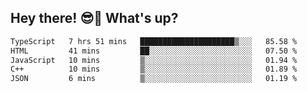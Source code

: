 ## Hey there! 😎👋 What's up?

<!--START_SECTION:waka-->

```txt
TypeScript   7 hrs 51 mins   █████████████████████▒░░░   85.58 %
HTML         41 mins         ██░░░░░░░░░░░░░░░░░░░░░░░   07.50 %
JavaScript   10 mins         ▒░░░░░░░░░░░░░░░░░░░░░░░░   01.94 %
C++          10 mins         ▒░░░░░░░░░░░░░░░░░░░░░░░░   01.89 %
JSON         6 mins          ▒░░░░░░░░░░░░░░░░░░░░░░░░   01.19 %
```

<!--END_SECTION:waka-->
